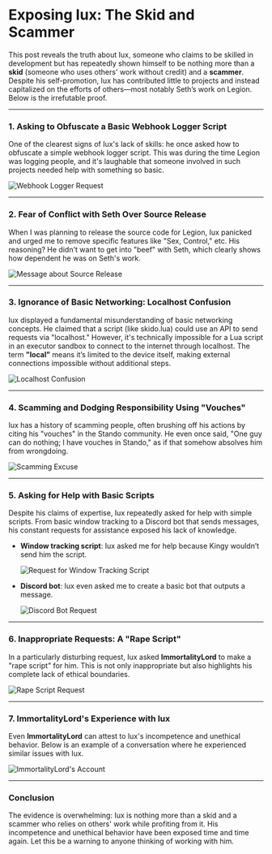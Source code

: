 
# Exposing Iux: The Skid and Scammer

This post reveals the truth about Iux, someone who claims to be skilled in development but has repeatedly shown himself to be nothing more than a **skid** (someone who uses others' work without credit) and a **scammer**. Despite his self-promotion, Iux has contributed little to projects and instead capitalized on the efforts of others—most notably Seth’s work on Legion. Below is the irrefutable proof.

---

### 1. Asking to Obfuscate a Basic Webhook Logger Script
One of the clearest signs of Iux's lack of skills: he once asked how to obfuscate a simple webhook logger script. This was during the time Legion was logging people, and it's laughable that someone involved in such projects needed help with something so basic.

![Webhook Logger Request](https://raw.githubusercontent.com/skbiditoiletrizz327/iux-the-skid/refs/heads/main/images/Webhhok_s.png)

---

### 2. Fear of Conflict with Seth Over Source Release
When I was planning to release the source code for Legion, Iux panicked and urged me to remove specific features like "Sex, Control," etc. His reasoning? He didn't want to get into "beef" with Seth, which clearly shows how dependent he was on Seth's work.

![Message about Source Release](https://raw.githubusercontent.com/skbiditoiletrizz327/iux-the-skid/refs/heads/main/images/Remove_s.png)

---

### 3. Ignorance of Basic Networking: Localhost Confusion
Iux displayed a fundamental misunderstanding of basic networking concepts. He claimed that a script (like skido.lua) could use an API to send requests via "localhost." However, it's technically impossible for a Lua script in an executor sandbox to connect to the internet through localhost. The term **"local"** means it’s limited to the device itself, making external connections impossible without additional steps.

![Localhost Confusion](https://raw.githubusercontent.com/skbiditoiletrizz327/iux-the-skid/refs/heads/main/images/LocalHost_s.png)

---

### 4. Scamming and Dodging Responsibility Using "Vouches"
Iux has a history of scamming people, often brushing off his actions by citing his "vouches" in the Stando community. He even once said, "One guy can do nothing; I have vouches in Stando," as if that somehow absolves him from wrongdoing.

![Scamming Excuse](https://raw.githubusercontent.com/skbiditoiletrizz327/iux-the-skid/refs/heads/main/images/Scamming_s.png)

---

### 5. Asking for Help with Basic Scripts
Despite his claims of expertise, Iux repeatedly asked for help with simple scripts. From basic window tracking to a Discord bot that sends messages, his constant requests for assistance exposed his lack of knowledge.

- **Window tracking script**: Iux asked me for help because Kingy wouldn’t send him the script.

  ![Request for Window Tracking Script](https://raw.githubusercontent.com/skbiditoiletrizz327/iux-the-skid/refs/heads/main/images/IMG_3726.jpeg)

- **Discord bot**: Iux even asked me to create a basic bot that outputs a message. 

  ![Discord Bot Request](https://raw.githubusercontent.com/skbiditoiletrizz327/iux-the-skid/refs/heads/main/images/IMG_3727.jpeg)

---

### 6. Inappropriate Requests: A "Rape Script"
In a particularly disturbing request, Iux asked **ImmortalityLord** to make a "rape script" for him. This is not only inappropriate but also highlights his complete lack of ethical boundaries.

![Rape Script Request](https://raw.githubusercontent.com/skbiditoiletrizz327/iux-the-skid/refs/heads/main/images/sLShz3V.png)

---

### 7. ImmortalityLord's Experience with Iux
Even **ImmortalityLord** can attest to Iux's incompetence and unethical behavior. Below is an example of a conversation where he experienced similar issues with Iux.

![ImmortalityLord's Account](https://raw.githubusercontent.com/skbiditoiletrizz327/iux-the-skid/refs/heads/main/images/immortality_lord_message.png)

---

### Conclusion
The evidence is overwhelming: Iux is nothing more than a skid and a scammer who relies on others' work while profiting from it. His incompetence and unethical behavior have been exposed time and time again. Let this be a warning to anyone thinking of working with him.
